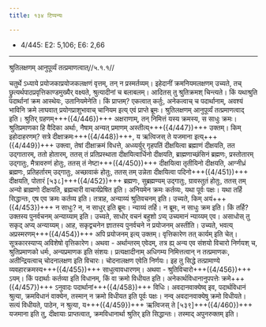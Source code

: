 ```yaml
---
title: १३४ टिप्पन्यः

---
```

- 4/445: E2: 5,106; E6: 2,66

____________________________________________


श्रुतिलक्षणम् आनुपूर्व्यं तत्प्रमाणत्वात्//५.१.१//

चतुर्थे ऽध्याये प्रयोजकाप्रयोजकलक्षणं वृत्तम्, तन् न प्रस्मर्तव्यम्। इहेदानीं क्रमनियमलक्षणम् उच्यते, तच् छ्रुत्यर्थपाठप्रवृत्तिकाण्डमुख्यैर् वक्ष्यते, श्रुत्यादीनां च बलाबलम्। आदितस् तु श्रुतिक्रमश् चिन्त्यते। किं यथाश्रुति पदार्थानां क्रम आस्थेयः, उतानियमेनेति। किं प्राप्तम्? एकत्वात् कर्तुः, अनेकत्वाच् च पदार्थानाम्, अवश्यं भाविनि क्रमे लाघवात् प्रयोगप्राशुभावाच् चानियम इत्य् एवं प्राप्ते ब्रूमः।
श्रुतिलक्षणम् आनुपूर्व्यं तत्प्रमाणत्वाद् इति। श्रुतिर् ग्रहणम्+++({4/446})+++ अक्षराणाम्, तन् निमित्तं यस्य क्रमस्य, स साधुः क्रमः। श्रुतिप्रमाणका हि वैदिका अर्थाः, नैषाम् अन्यत् प्रमाणम् अस्तीत्य्+++({4/447})+++ उक्तम्। किम् इहोदाहरणम्? सत्रे दीक्षाक्रमः+++({4/448})+++, य ऋत्विजस् ते यजमाना इत्य्+++({4/449})+++ उक्त्वा, तेषां दीक्षाक्रमं विधत्ते, अध्व्यर्युर् गृहपतिं दीक्षयित्वा ब्रह्माणं दीक्षयति, तत उद्गातारम्, ततो होतारम्, ततस् तं प्रतिप्रस्थाता दीक्षयित्वार्धिनो दीक्षयति, ब्राह्मणाच्छंसिनं ब्रह्मणः, प्रस्तोतारम् उद्गातुः, मैत्रावरुणं होतुः, ततस् तं नेष्टा+++({4/450})+++ दीक्षयित्वा तृतीयिनो दीक्षयति, आग्नीध्रं ब्रह्मणः, प्रतिहर्तारम् उद्गातुः, अच्छावाकं होतुः, ततस् तम् उन्नेता दीक्षयित्वा पदिनो+++({4/451})+++ दीक्षयति, पोतारं [५३८]+++({4/452})+++ ब्रह्मणः, सुब्रह्मण्यम् उद्गातुः, ग्रावस्तुतं होतुः, ततस् तम् अन्यो ब्राह्मणो दीक्षयति, ब्रह्मचारी वाचार्यप्रेषित इति। अनियमेन क्रमः कर्तव्यः, यथा पूर्वः पक्षः। यथा तर्हि सिद्धान्तः, एष एव क्रमः कर्तव्य इति।
तत्राह, अन्याय्यं श्रुतिवचनम् इति। उच्यते, किम् अयं+++({4/453})+++ न साधुः? न, न साधुर् इति ब्रूमः। न्याय्यं तर्हि। न ब्रूमः, न साधुः क्रम इति। किं तर्हि? उक्तस्य पुनर्वचनम् अन्याय्याम् इति। उच्यते, साधोर् वचनं बहुशो ऽप्य् उच्यमानं न्याय्यम् एव। असाधोस् तु सकृद् अप्य् अन्याय्यम्। आह, सकृद्वचनेन ज्ञातस्य पुनर्वचने न प्रयोजनम् अस्तीति। उच्यते, भवत्य् अप्रस्मरणम्+++({4/454})+++ अपि प्रयोजनम् इत्य् उक्तम्। वृत्तिकारेण तत् कार्यम् इति चेत्। सूत्रकारस्याप्य् अविशेषो वृत्तिकारेण।
अथवा - अर्थान्तरम् एवेदम्, तत्र ह्य् अन्य एव संशयो विचारो निर्णयश् च, श्रुतिप्रमाणको धर्मः, अन्यप्रमाणक इति संशयः। प्रत्यक्षादीनाम् अधिगम्य निमित्तत्वान् न तत्प्रमाणकः, अतीन्द्रियत्वाच् चोदनालक्षण इति विचारः। चोदनालक्षण एवेति निर्णयः। इह तु सिद्धे तत्प्रामाण्ये व्यवहारक्रमस्य+++({4/455})+++ साधुत्वावधारणम्।
अथवा - श्रुतिविचारो+++({4/456})+++ ऽयम्। किं पदार्थाः कर्तव्या इति विधानम्, किं वा क्रमो विधीयत इति। अनेकार्थविधानानुपपत्तेः क्रमे+++({4/457})+++ ऽनुवादः पदार्थानां+++({4/458})+++ विधिः। अवदानवाक्येष्व् इव, पदार्थविधानं श्रुत्या, क्रमविधानं वाक्येन, तस्मान् न क्रमो विधीयत इति पूर्वः पक्षः। नन्व् अवदानवाक्येषु क्रमो विधीयते। सत्यं विधीयते, पाठेन, न श्रुत्या, य+++({4/459})+++ ऋत्विजस् ते [५३९]+++({4/460})+++ यजमाना इति तु, दीक्षायाः प्राप्तत्वात्, क्रमविधानार्था श्रुतिर् इति सिद्धान्तः। तस्माद् अपुनरुक्तम् इति।
